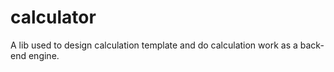 # calculator
A lib used to design calculation template and do calculation work as a back-end engine.
